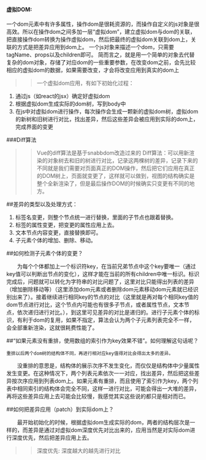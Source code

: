 #### 虚拟DOM:
一个dom元素中有许多属性，操作dom是很耗资源的，而操作自定义的js对象是很高效。所以在操作dom之间多加一层“虚拟dom”，建立虚拟dom与dom的关联，把直接操作dom转换为操作虚拟dom，然后把最终的虚拟dom关联到dom上，关联的方式是把差异应用到dom上。
一个js对象来描述一个dom，只需要tagName、props以及children即可。
简而言之，就是用一个简单的对象去代替复杂的dom对象，存储了对应dom的一些重要参数，在改变dom之前，会先比较相应的虚拟dom的数据，如果需要改变，才会将改变应用到真实的dom上

>>一个虚拟dom应用，有如下初始化过程：

1. 通过js（如react的jsx）确定好虚拟dom
2. 根据虚拟dom生成实际的dom树，写到body中　　
3. 在js中对虚拟dom进行操作，每次操作会生成一颗新的虚拟dom树，虚拟dom的新树和旧树进行对比，找出差异，然后这些差异会被应用到实际的dom上，完成界面的变更

###Diff算法
>>Vue的diff算法是基于snabbdom改造过来的
Diff算法：可以用新渲染的对象树去和旧的树进行对比，记录这两棵树的差异，记录下来的不同就是我们需要对页面真正的DOM操作，然后把它们应用在真正的DOM树上，页面就变更了，这样就可以做到，视图的结构确实是整个全新渲染了，但是最后操作DOM的时候确实只变更有不同的地方。

##差异的类型以及处理方式：
1. 标签名变更，则整个节点统一进行替换，里面的子节点也跟着替换。
2. 标签的属性变更，把变更的属性应用上去。
3. 文本节点内容变更，直接替换即可。
4. 子元素个体的增加、删除、移动。

##如何检测子元素个体的变更？

　　为每个个体都加上一个标识符key，在当前兄弟节点中这个key要唯一（通过key值可以判断出节点的变化），这样才能在当前的所有children中唯一标识。标识完成后，问题就可以转化为字符串的对比问题了，这里对比只能得出列表的差异（增加删除移动等）（这里添加dom元素或者删除dom元素移动dom元素就已经识别出来了）。接着继续进行相同key的节点的对比（这里就是再对每个相同key值的dom节点进行对比，这个节点内可能也有很多子节点，或者属性节点，文本节点，依次递归进行对比。），到这里可见差异的对比是递归的。进行子元素个体的标识，有利于dom的复用，如果不指定，算法会认为两个子元素列表完全不一样，会全部重新渲染，这就很耗费性能了。



##“如果元素没有重排，使用数组的索引作为key效果不错”。如何理解这句话呢？
    
    重排以后两个dom树的结构体不同，再进行相对应key值得对比会得出太多的差异。


　　没重排的意思是，结构体的展示次序不发生变化，而仅仅是结构体中少量属性发生变更。在这种情况下，两个列表元素依次一一对应，找出差异，然后把这些差异按次序应用到列表dom上。如果元素有重排，而且使用了索引作为key，两个列表中相同索引的结构体会完全不同，这样一进行对比，可能会得出一大堆的差异，再将这些差异应用上去可能会比较慢，我感觉其实这些说的都只是相对而已。

##如何把差异应用（patch）到实际dom上？

　　最开始初始化的时候，根据虚拟dom生成实际的dom，两者的结构层次是一样的，而差异是通过对虚拟dom深度优先对比出来的，应用当然是对实际dom进行深度优先，然后把差异应用上去。

>>深度优先: 深度越大的越先进行对比